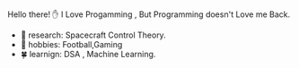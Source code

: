 Hello there! ✋
I Love Progamming , But Programming doesn't Love me Back. 
- 🔭 research: Spacecraft Control Theory.
- 🌱 hobbies: Football,Gaming
- 🍀 learnign: DSA , Machine Learning.
